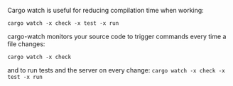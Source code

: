 Cargo watch is useful for reducing compilation time when working:

`cargo watch -x check -x test -x run`

cargo-watch monitors your source code to trigger commands every time a file changes:

`cargo watch -x check`

and to run tests and the server on every change:
`cargo watch -x check -x test -x run`

